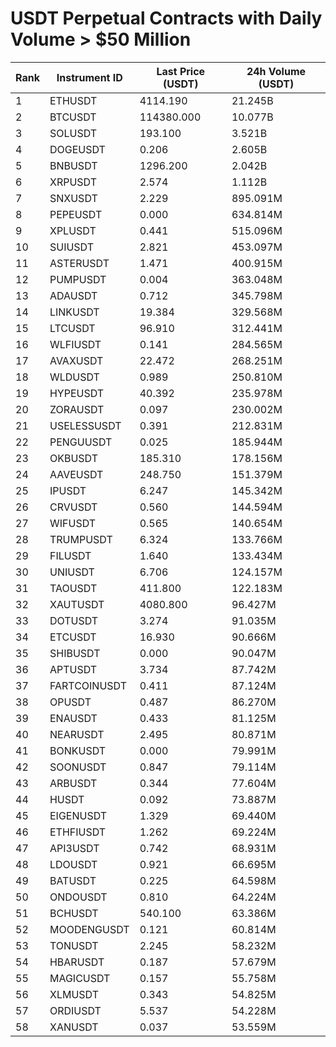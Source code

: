 # USDT Perpetual Contracts with Daily Volume > $50 Million

| Rank | Instrument ID | Last Price (USDT) | 24h Volume (USDT) |
|------|---------------|-------------------|-------------------|
| 1 | ETHUSDT | 4114.190 | 21.245B |
| 2 | BTCUSDT | 114380.000 | 10.077B |
| 3 | SOLUSDT | 193.100 | 3.521B |
| 4 | DOGEUSDT | 0.206 | 2.605B |
| 5 | BNBUSDT | 1296.200 | 2.042B |
| 6 | XRPUSDT | 2.574 | 1.112B |
| 7 | SNXUSDT | 2.229 | 895.091M |
| 8 | PEPEUSDT | 0.000 | 634.814M |
| 9 | XPLUSDT | 0.441 | 515.096M |
| 10 | SUIUSDT | 2.821 | 453.097M |
| 11 | ASTERUSDT | 1.471 | 400.915M |
| 12 | PUMPUSDT | 0.004 | 363.048M |
| 13 | ADAUSDT | 0.712 | 345.798M |
| 14 | LINKUSDT | 19.384 | 329.568M |
| 15 | LTCUSDT | 96.910 | 312.441M |
| 16 | WLFIUSDT | 0.141 | 284.565M |
| 17 | AVAXUSDT | 22.472 | 268.251M |
| 18 | WLDUSDT | 0.989 | 250.810M |
| 19 | HYPEUSDT | 40.392 | 235.978M |
| 20 | ZORAUSDT | 0.097 | 230.002M |
| 21 | USELESSUSDT | 0.391 | 212.831M |
| 22 | PENGUUSDT | 0.025 | 185.944M |
| 23 | OKBUSDT | 185.310 | 178.156M |
| 24 | AAVEUSDT | 248.750 | 151.379M |
| 25 | IPUSDT | 6.247 | 145.342M |
| 26 | CRVUSDT | 0.560 | 144.594M |
| 27 | WIFUSDT | 0.565 | 140.654M |
| 28 | TRUMPUSDT | 6.324 | 133.766M |
| 29 | FILUSDT | 1.640 | 133.434M |
| 30 | UNIUSDT | 6.706 | 124.157M |
| 31 | TAOUSDT | 411.800 | 122.183M |
| 32 | XAUTUSDT | 4080.800 | 96.427M |
| 33 | DOTUSDT | 3.274 | 91.035M |
| 34 | ETCUSDT | 16.930 | 90.666M |
| 35 | SHIBUSDT | 0.000 | 90.047M |
| 36 | APTUSDT | 3.734 | 87.742M |
| 37 | FARTCOINUSDT | 0.411 | 87.124M |
| 38 | OPUSDT | 0.487 | 86.270M |
| 39 | ENAUSDT | 0.433 | 81.125M |
| 40 | NEARUSDT | 2.495 | 80.871M |
| 41 | BONKUSDT | 0.000 | 79.991M |
| 42 | SOONUSDT | 0.847 | 79.114M |
| 43 | ARBUSDT | 0.344 | 77.604M |
| 44 | HUSDT | 0.092 | 73.887M |
| 45 | EIGENUSDT | 1.329 | 69.440M |
| 46 | ETHFIUSDT | 1.262 | 69.224M |
| 47 | API3USDT | 0.742 | 68.931M |
| 48 | LDOUSDT | 0.921 | 66.695M |
| 49 | BATUSDT | 0.225 | 64.598M |
| 50 | ONDOUSDT | 0.810 | 64.224M |
| 51 | BCHUSDT | 540.100 | 63.386M |
| 52 | MOODENGUSDT | 0.121 | 60.814M |
| 53 | TONUSDT | 2.245 | 58.232M |
| 54 | HBARUSDT | 0.187 | 57.679M |
| 55 | MAGICUSDT | 0.157 | 55.758M |
| 56 | XLMUSDT | 0.343 | 54.825M |
| 57 | ORDIUSDT | 5.537 | 54.228M |
| 58 | XANUSDT | 0.037 | 53.559M |
